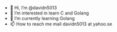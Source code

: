 - 👋 Hi, I’m @davidn5013
- 👀 I’m interested in learn C and Golang
- 🌱 I’m currently learning Golang
- 📫 How to reach me mail davidn5013 at yahoo.se
